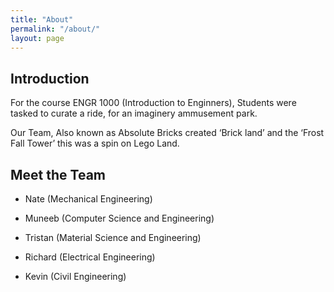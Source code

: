```yaml
---
title: "About"
permalink: "/about/"
layout: page
---
```


## Introduction

For the course ENGR 1000 (Introduction to Enginners), Students were tasked to curate a ride, for an imaginery ammusement park.

Our Team, Also known as Absolute Bricks created ‘Brick land’ and the ‘Frost Fall Tower’ this was a spin on Lego Land.

## Meet the Team 

 - Nate (Mechanical Engineering)
  
 - Muneeb (Computer Science and Engineering)
   
 - Tristan (Material Science and Engineering)
  
 - Richard (Electrical Engineering)
   
 - Kevin (Civil Engineering)
